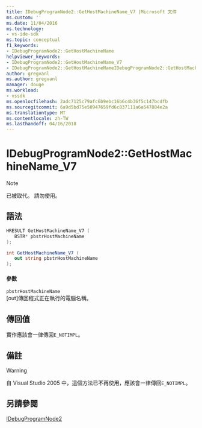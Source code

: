 ```yaml
---
title: IDebugProgramNode2::GetHostMachineName_V7 |Microsoft 文件
ms.custom: ''
ms.date: 11/04/2016
ms.technology:
- vs-ide-sdk
ms.topic: conceptual
f1_keywords:
- IDebugProgramNode2::GetHostMachineName
helpviewer_keywords:
- IDebugProgramNode2::GetHostMachineName_V7
- IDebugProgramNode2::GetHostMachineNameIDebugProgramNode2::GetHostMachineName
author: gregvanl
ms.author: gregvanl
manager: douge
ms.workload:
- vssdk
ms.openlocfilehash: 2adc7125c79afc6b9ebc16b6c4b36f5c147bcdfb
ms.sourcegitcommit: 6a9d5bd75e50947659fd6c837111a6a547884e2a
ms.translationtype: MT
ms.contentlocale: zh-TW
ms.lasthandoff: 04/16/2018
---
```

# <a name="idebugprogramnode2gethostmachinenamev7"></a>IDebugProgramNode2::GetHostMachineName_V7

> [!Note]
> 已被取代。 請勿使用。

## <a name="syntax"></a>語法

```cpp
HRESULT GetHostMachineName_V7 (
   BSTR* pbstrHostMachineName
);
```

```csharp
int GetHostMachineName_V7 (
   out string pbstrHostMachineName
);
```

#### <a name="parameters"></a>參數

`pbstrHostMachineName`  
[out]傳回程式正在執行的電腦名稱。

## <a name="return-value"></a>傳回值

實作應該會一律傳回`E_NOTIMPL`。

## <a name="remarks"></a>備註

> [!WARNING]
> 自 Visual Studio 2005 中，這個方法已不再使用，應該會一律傳回`E_NOTIMPL`。

## <a name="see-also"></a>另請參閱

[IDebugProgramNode2](../../../extensibility/debugger/reference/idebugprogramnode2.md)
